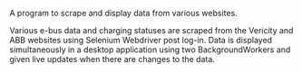 A program to scrape and display data from various websites. 

Various e-bus data and charging statuses are scraped from the Vericity and ABB websites using Selenium Webdriver post log-in. Data is displayed simultaneously in a desktop application using two BackgroundWorkers and given live updates when there are changes to the data.
